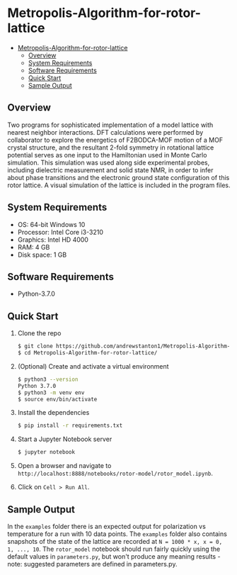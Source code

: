 # Metropolis-Algorithm-for-rotor-lattice

- [Metropolis-Algorithm-for-rotor-lattice](#metropolis-algorithm-for-rotor-lattice)
  - [Overview](#overview)
  - [System Requirements](#system-requirements)
  - [Software Requirements](#software-requirements)
  - [Quick Start](#quick-start)
  - [Sample Output](#sample-output)

## Overview

Two programs for sophisticated implementation of a model lattice with nearest neighbor interactions. DFT calculations were performed by collaborator to explore the energetics of F2BODCA-MOF motion of a MOF crystal structure, and the resultant 2-fold symmetry in rotational lattice potential serves as one input to the Hamiltonian used in Monte Carlo simulation. This simulation was used along side experimental probes, including dielectric measurement and solid state NMR, in order to infer about phase transitions and the electronic ground state configuration of this rotor lattice. A visual simulation of the lattice is included in the program files.

## System Requirements

- OS: 64-bit Windows 10
- Processor: Intel Core i3-3210
- Graphics: Intel HD 4000
- RAM: 4 GB
- Disk space: 1 GB

## Software Requirements

- Python-3.7.0

## Quick Start

1. Clone the repo

    ```bash
    $ git clone https://github.com/andrewstanton1/Metropolis-Algorithm-for-rotor-lattice.git
    $ cd Metropolis-Algorithm-for-rotor-lattice/
    ```

1. (Optional) Create and activate a virtual environment

   ```bash
   $ python3 --version
   Python 3.7.0
   $ python3 -m venv env
   $ source env/bin/activate

1. Install the dependencies

    ```bash
    $ pip install -r requirements.txt
    ```

1. Start a Jupyter Notebook server

   ```bash
   $ jupyter notebook
   ```

1. Open a browser and navigate to `http://localhost:8888/notebooks/rotor-model/rotor_model.ipynb`.

1. Click on `Cell > Run All`.

## Sample Output

In the `examples` folder there is an expected output for polarization vs temperature for a run with 10 data points. The `examples` folder also contains snapshots of the state of the lattice are recorded at `N = 1000 * x, x = 0, 1, ..., 10`.  The `rotor_model` notebook should run fairly quickly using the default values in `parameters.py`, but won't produce any meaning results - note: suggested parameters are defined in parameters.py.
